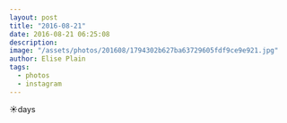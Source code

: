 ```yaml
---
layout: post
title: "2016-08-21"
date: 2016-08-21 06:25:08
description: 
image: "/assets/photos/201608/1794302b627ba63729605fdf9ce9e921.jpg"
author: Elise Plain
tags: 
  - photos
  - instagram
---
```


☀️days
<p></p>
